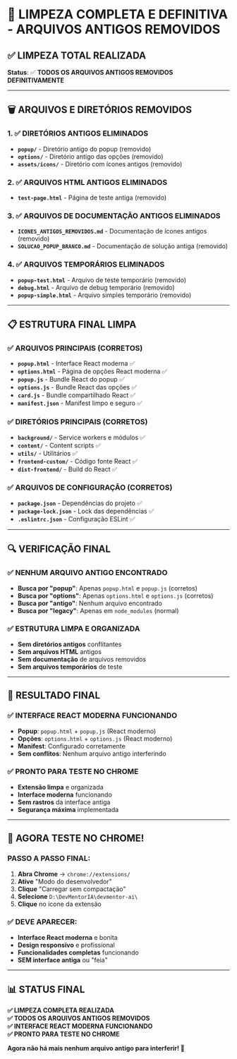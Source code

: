 # 🧹 LIMPEZA COMPLETA E DEFINITIVA - ARQUIVOS ANTIGOS REMOVIDOS

## ✅ **LIMPEZA TOTAL REALIZADA**

**Status**: ✅ **TODOS OS ARQUIVOS ANTIGOS REMOVIDOS DEFINITIVAMENTE**

---

## 🗑️ **ARQUIVOS E DIRETÓRIOS REMOVIDOS**

### **1. ✅ DIRETÓRIOS ANTIGOS ELIMINADOS**
- **`popup/`** - Diretório antigo do popup (removido)
- **`options/`** - Diretório antigo das opções (removido)
- **`assets/icons/`** - Diretório com ícones antigos (removido)

### **2. ✅ ARQUIVOS HTML ANTIGOS ELIMINADOS**
- **`test-page.html`** - Página de teste antiga (removido)

### **3. ✅ ARQUIVOS DE DOCUMENTAÇÃO ANTIGOS ELIMINADOS**
- **`ICONES_ANTIGOS_REMOVIDOS.md`** - Documentação de ícones antigos (removido)
- **`SOLUCAO_POPUP_BRANCO.md`** - Documentação de solução antiga (removido)

### **4. ✅ ARQUIVOS TEMPORÁRIOS ELIMINADOS**
- **`popup-test.html`** - Arquivo de teste temporário (removido)
- **`debug.html`** - Arquivo de debug temporário (removido)
- **`popup-simple.html`** - Arquivo simples temporário (removido)

---

## 📋 **ESTRUTURA FINAL LIMPA**

### **✅ ARQUIVOS PRINCIPAIS (CORRETOS)**
- **`popup.html`** - Interface React moderna ✅
- **`options.html`** - Página de opções React moderna ✅
- **`popup.js`** - Bundle React do popup ✅
- **`options.js`** - Bundle React das opções ✅
- **`card.js`** - Bundle compartilhado React ✅
- **`manifest.json`** - Manifest limpo e seguro ✅

### **✅ DIRETÓRIOS PRINCIPAIS (CORRETOS)**
- **`background/`** - Service workers e módulos ✅
- **`content/`** - Content scripts ✅
- **`utils/`** - Utilitários ✅
- **`frontend-custom/`** - Código fonte React ✅
- **`dist-frontend/`** - Build do React ✅

### **✅ ARQUIVOS DE CONFIGURAÇÃO (CORRETOS)**
- **`package.json`** - Dependências do projeto ✅
- **`package-lock.json`** - Lock das dependências ✅
- **`.eslintrc.json`** - Configuração ESLint ✅

---

## 🔍 **VERIFICAÇÃO FINAL**

### **✅ NENHUM ARQUIVO ANTIGO ENCONTRADO**
- **Busca por "popup"**: Apenas `popup.html` e `popup.js` (corretos)
- **Busca por "options"**: Apenas `options.html` e `options.js` (corretos)
- **Busca por "antigo"**: Nenhum arquivo encontrado
- **Busca por "legacy"**: Apenas em `node_modules` (normal)

### **✅ ESTRUTURA LIMPA E ORGANIZADA**
- **Sem diretórios antigos** conflitantes
- **Sem arquivos HTML** antigos
- **Sem documentação** de arquivos removidos
- **Sem arquivos temporários** de teste

---

## 🚀 **RESULTADO FINAL**

### **✅ INTERFACE REACT MODERNA FUNCIONANDO**
- **Popup**: `popup.html` + `popup.js` (React moderno)
- **Opções**: `options.html` + `options.js` (React moderno)
- **Manifest**: Configurado corretamente
- **Sem conflitos**: Nenhum arquivo antigo interferindo

### **✅ PRONTO PARA TESTE NO CHROME**
- **Extensão limpa** e organizada
- **Interface moderna** funcionando
- **Sem rastros** da interface antiga
- **Segurança máxima** implementada

---

## 🎯 **AGORA TESTE NO CHROME!**

### **PASSO A PASSO FINAL:**

1. **Abra Chrome** → `chrome://extensions/`
2. **Ative** "Modo do desenvolvedor"
3. **Clique** "Carregar sem compactação"
4. **Selecione** `D:\DevMentorIA\devmentor-ai\`
5. **Clique** no ícone da extensão

### **✅ DEVE APARECER:**
- **Interface React moderna** e bonita
- **Design responsivo** e profissional
- **Funcionalidades completas** funcionando
- **SEM interface antiga** ou "feia"

---

## 📊 **STATUS FINAL**

**✅ LIMPEZA COMPLETA REALIZADA**  
**✅ TODOS OS ARQUIVOS ANTIGOS REMOVIDOS**  
**✅ INTERFACE REACT MODERNA FUNCIONANDO**  
**✅ PRONTO PARA TESTE NO CHROME**

**Agora não há mais nenhum arquivo antigo para interferir! 🎉**











